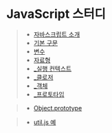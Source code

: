 # JavaScript 스터디

> + [자바스크립트 소개](md/intro.md)
> + [기본 구문](md/syntaxBasic.md)
> + [변수](md/variable.md)
> + [자료형](md/dataType.md)
> + [_실행 컨텍스트]()
> + [_클로저]()
> + [_객체](md/object.md)
> + [_프로토타입](prototype.md)

> + [Object.prototype](md/object.prototype.md)

> + [util.js 예](md/util.js.md)
